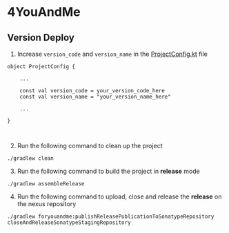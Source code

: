 # 4YouAndMe

## Version Deploy

1.  Increase `version_code` and `version_name` in the [ProjectConfig.kt](https://github.com/4youandme/4YouandmeAndroid/blob/master/buildSrc/src/main/java/ProjectConfig.kt) file

```
object ProjectConfig {

    ...
    
    const val version_code = your_version_code_here
    const val version_name = "your_version_name_here"

    ...

}
	
	
```
2.  Run the following command to clean up the project

`./gradlew clean`
		
3.  Run the following command to build the project in **release** mode

`./gradlew assembleRelease`

4.  Run the following command to upload, close and release the **release** on the nexus repository

`./gradlew foryouandme:publishReleasePublicationToSonatypeRepository closeAndReleaseSonatypeStagingRepository`